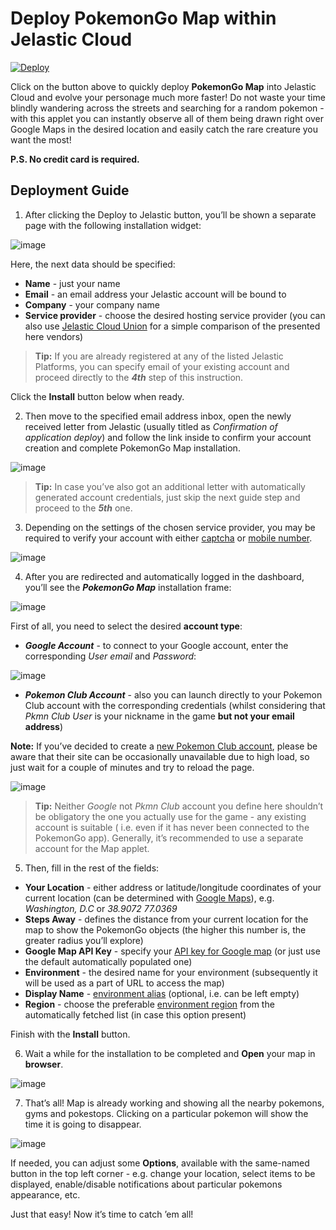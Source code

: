 # Deploy PokemonGo Map within Jelastic Cloud

[![Deploy](https://raw.githubusercontent.com/sych74/PokemonGo-Map-in-Cloud/master/images/deploy-to-jelastic.png)](https://jelastic.com/install-application/?manifest=https://raw.githubusercontent.com/sych74/PokemonGo-Map-in-Cloud/master/manifest.jps)

Click on the button above to quickly deploy **PokemonGo Map** into Jelastic Cloud and evolve your personage much more faster! Do not waste your time blindly wandering across the streets and searching for a random pokemon - with this applet you can instantly observe all of them being drawn right over Google Maps in the desired location and easily catch the rare creature you want the most!

**P.S. No credit card is required.**

## Deployment Guide

1. After clicking the Deploy to Jelastic button, you’ll be shown a separate page with the following installation widget:
 
![image](https://github.com/sych74/PokemonGo-Map-in-Cloud/raw/master/images/wiki/signup.png)

Here, the next data should be specified:
- **Name** - just your name
- **Email** - an email address your Jelastic account will be bound to
- **Company** - your company name
- **Service provider** - choose the desired hosting service provider (you can also use [Jelastic Cloud Union](https://jelastic.cloud/) for a simple comparison of the presented here vendors)

> **Tip:** If you are already registered at any of the listed Jelastic Platforms, you can specify email of your existing account and proceed directly to the ***4th*** step of this instruction.

Click the **Install** button below when ready.

2. Then move to the specified email address inbox, open the newly received letter from Jelastic (usually titled as *Confirmation of application deploy*) and follow the link inside to confirm your account creation and complete PokemonGo Map installation.

![image](https://github.com/sych74/PokemonGo-Map-in-Cloud/raw/master/images/wiki/email.png)

> **Tip:** In case you’ve also got an additional letter with automatically generated account credentials, just skip the next guide step and proceed to the ***5th*** one.

3. Depending on the settings of the chosen service provider, you may be required to verify your account with either [captcha](https://docs.jelastic.com/account#captcha) or [mobile number](https://docs.jelastic.com/account#sms).

![image](https://github.com/sych74/PokemonGo-Map-in-Cloud/raw/master/images/wiki/sms.png)

4. After you are redirected and automatically logged in the dashboard, you’ll see the ***PokemonGo Map*** installation frame:

![image](https://github.com/sych74/PokemonGo-Map-in-Cloud/raw/master/images/wiki/installFrame.png)

First of all, you need to select the desired **account type**:
- ***Google Account*** - to connect to your Google account, enter the corresponding *User email* and *Password*:

![image](https://github.com/sych74/PokemonGo-Map-in-Cloud/raw/master/images/wiki/googleUser.png)

- ***Pokemon Club Account*** - also you can launch directly to your Pokemon Club account with the corresponding credentials (whilst considering that *Pkmn Club User* is your nickname in the game **but not your email address**)

**Note:** If you’ve decided to create a [new Pokemon Club account](https://club.pokemon.com/us/pokemon-trainer-club/sign-up/), please be aware that their site can be occasionally unavailable due to high load, so just wait for a couple of minutes and try to reload the page.

![image](https://github.com/sych74/PokemonGo-Map-in-Cloud/raw/master/images/wiki/pkmnUser.png)

> **Tip:** Neither *Google* not *Pkmn Club* account you define here shouldn’t be obligatory the one you actually use for the game - any existing account is suitable ( i.e. even if it has never been connected to the PokemonGo app).
Generally, it’s recommended to use a separate account for the Map applet.

5. Then, fill in the rest of the fields:

- **Your Location** - either address or latitude/longitude coordinates of your current location (can be determined with [Google Maps](https://www.google.com.ua/maps)), e.g. *Washington, D.C* or *38.9072 77.0369*
- **Steps Away** - defines the distance from your current location for the map to show the PokemonGo objects (the higher this number is, the greater radius you’ll explore)
- **Google Map API Key** - specify your [API key for Google map](https://github.com/AHAAAAAAA/PokemonGo-Map/wiki/Google-Maps-API:-a-brief-guide-to-your-own-key/f0f622f6f1da28eddb57609bf47aa468cf56dedf) (or just use the default automatically populated one)
- **Environment** - the desired name for your environment (subsequently it will be used as a part of URL to access the map)
- **Display Name** - [environment alias](https://docs.jelastic.com/environment-aliases) (optional, i.e. can be left empty)
- **Region** - choose the preferable [environment region](https://docs.jelastic.com/environment-regions) from the automatically fetched list (in case this option present)

Finish with the **Install** button.

6. Wait a while for the installation to be completed and **Open** your map in **browser**.

![image](https://github.com/sych74/PokemonGo-Map-in-Cloud/raw/master/images/wiki/toBrowser.png)

7. That’s all! Map is already working and showing all the nearby pokemons, gyms and pokestops. Clicking on a particular pokemon will show the time it is going to disappear.

![image](https://github.com/sych74/PokemonGo-Map-in-Cloud/raw/master/images/wiki/map.png)

If needed, you can adjust some **Options**, available with the same-named button in the top left corner - e.g. change your location, select items to be displayed, enable/disable notifications about particular pokemons appearance, etc.

Just that easy! Now it’s time to catch ’em all!
